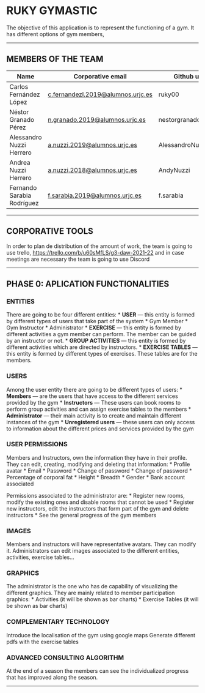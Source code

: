 # RUKY GYMASTIC

The objective of this application is to represent the functioning of a gym. It has different options of gym members, 

___

## MEMBERS OF THE TEAM

| Name | Corporative email | Github user |
| - | - | - |
| Carlos Fernández López | c.fernandezl.2019@alumnos.urjc.es | ruky00 |
| Néstor Granado Pérez | n.granado.2019@alumnos.urjc.es | nestorgranado |
| Alessandro Nuzzi Herrero | a.nuzzi.2019@alumnos.urjc.es | AlessandroNuzziURJC |
| Andrea Nuzzi Herrero | a.nuzzi.2018@alumnos.urjc.es | AndyNuzzi |
| Fernando Sarabia Rodríguez | f.sarabia.2019@alumnos.urjc.es | f.sarabia |

___

## CORPORATIVE TOOLS

In order to plan de distribution of the amount of work, the team is going to use trello, https://trello.com/b/u60sMfLS/g3-daw-2021-22 and in case meetings are necessary the team is going to use Discord

___

## PHASE 0: APLICATION FUNCTIONALITIES

### ENTITIES

There are going to be four different entities:
	* **USER** —  this entity is formed by different types of users that take part of the system
		* Gym Member
		* Gym Instructor
		* Administrator 
	* **EXERCISE** — this entity is formed by different activities a gym member can perform. The member can be guided by an instructor or not.
	* **GROUP ACTIVITIES** — this entity is formed by different activities which are directed by instructors. 
	* **EXERCISE TABLES** — this entity is formed by different types of exercises. These tables are for the members.
  
### USERS

Among the user entity there are going to be different types of users:
	* **Members** — are the users that have access to the different services provided by the gym
	* **Instructors** — These users can book rooms to perform group activities and can assign exercise tables to the members
	* **Administrator** — their main activity is to create and maintain different instances of the gym
	* **Unregistered users** — these users can only access to information about the different prices and services provided by the gym

### USER PERMISSIONS

Members and Instructors, own the information they have in their profile. They can edit, creating, modifying and deleting that information:
	* Profile avatar
	* Email
	* Password
	* Change of password
	* Change of password
	* Percentage of corporal fat
	* Height
	* Breadth
	* Gender
	* Bank account associated

Permissions associated to the administrator are: 
	* Register new rooms, modify the existing ones and disable rooms that cannot be used
	* Register new instructors, edit the instructors that form part of the gym and delete instructors
	* See the general progress of the gym members

### IMAGES

Members and instructors will have representative avatars. They can modify it.
Administrators can edit images associated to the different entities, activities,  exercise tables…

### GRAPHICS

The administrator is the one who has de capability of visualizing the different graphics. They are mainly related to member participation graphics:
	* Activities (it will be shown as bar charts)
	* Exercise Tables (it will be shown as bar charts)

### COMPLEMENTARY TECHNOLOGY

Introduce the localisation of the gym using google maps
Generate different pdfs with the exercise tables

### ADVANCED CONSULTING ALGORITHM

At the end of a season the members can see the individualized progress that has improved along the season.

___
  
